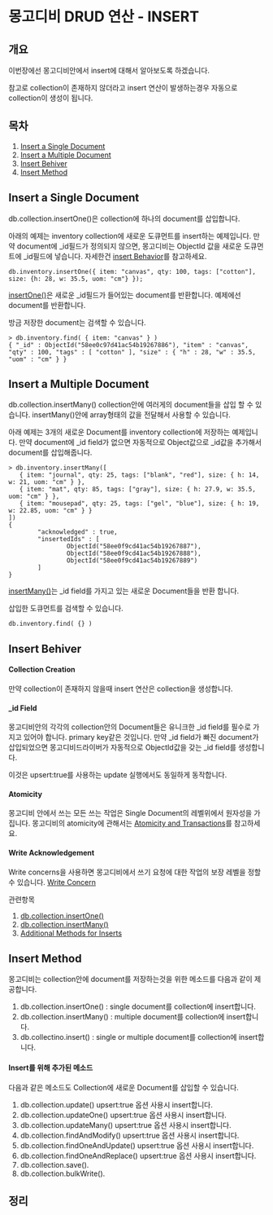 # 몽고디비 DRUD 연산 - INSERT

## <a name='synopsis'><a name='synopsis'>개요</a>
이번장에선 몽고디비안에서 insert에 대해서 알아보도록 하겠습니다.

참고로 collection이 존재하지 않더라고 insert 연산이 발생하는경우 자동으로 collection이 생성이 됩니다.

## <a name='toc'><a name='toc'>목차</a>

  1. [Insert a Single Document](#iasd)
  1. [Insert a Multiple Document](#iamd)
  1. [Insert Behiver](#ib)
  1. [Insert Method](#im)

## <a name='iasd'><a name='iasd'>Insert a Single Document</a>
db.collection.insertOne()은 collection에 하나의 document를 삽입합니다.

아래의 예제는 inventory collection에 새로운 도큐먼트를 insert하는 예제입니다. 만약 document에 _id필드가 정의되지 않으면, 몽고디비는 ObjectId 값을 새로운 도큐먼트에 _id필드에 넣습니다. 자세한건 [insert Behavior](https://docs.mongodb.com/manual/tutorial/insert-documents/#write-op-insert-behavior)를 참고하세요.

    db.inventory.insertOne({ item: "canvas", qty: 100, tags: ["cotton"], size: {h: 28, w: 35.5, uom: "cm"} });

[insertOne()](https://docs.mongodb.com/manual/reference/method/db.collection.insertOne/#db.collection.insertOne)은 새로운 _id필드가 들어있는 document를 반환합니다. 예제에선 document를 반환합니다.

방금 저장한 document는 검색할 수 있습니다.

    > db.inventory.find( { item: "canvas" } )
    { "_id" : ObjectId("58ee0c97d41ac54b19267886"), "item" : "canvas", "qty" : 100, "tags" : [ "cotton" ], "size" : { "h" : 28, "w" : 35.5, "uom" : "cm" } }
    
## <a name='iamd'><a name='iamd'>Insert a Multiple Document</a>
db.collection.insertMany() collection안에 여러게의 document들을 삽입 할 수 있습니다. insertMany()안에 array형태의 값을 전달해서 사용할 수 있습니다.
   
아래 예제는 3개의 새로운 Document를 inventory collection에 저장하는 예제입니다. 만약 document에 _id field가 없으면 자동적으로 Object값으로 _id값을 추가해서 document를 삽입해줍니다.

    > db.inventory.insertMany([
       { item: "journal", qty: 25, tags: ["blank", "red"], size: { h: 14, w: 21, uom: "cm" } },
       { item: "mat", qty: 85, tags: ["gray"], size: { h: 27.9, w: 35.5, uom: "cm" } },
       { item: "mousepad", qty: 25, tags: ["gel", "blue"], size: { h: 19, w: 22.85, uom: "cm" } }
    ])
    {
            "acknowledged" : true,
            "insertedIds" : [
                    ObjectId("58ee0f9cd41ac54b19267887"),
                    ObjectId("58ee0f9cd41ac54b19267888"),
                    ObjectId("58ee0f9cd41ac54b19267889")
            ]
    }

[insertMany()](https://docs.mongodb.com/manual/reference/method/db.collection.insertMany/#db.collection.insertMany)는 _id field를 가지고 있는 새로운 Document들을 반환 합니다.

삽입한 도큐먼트를 검색할 수 있습니다.

    db.inventory.find( {} )

## <a name='ib'><a name='ib'>Insert Behiver</a>

#### Collection Creation
만약 collection이 존재하지 않을때 insert 연산은 collection을 생성합니다.
 
#### _id Field
몽고디비안의 각각의 collection안의 Document들은 유니크한 _id field를 필수로 가지고 있어야 합니다. primary key같은 것입니다. 만약 _id field가 빠진 document가 삽입되었으면 몽고디비드라이버가 자동적으로 ObjectId값을 갖는 _id field를 생성합니다.

이것은 upsert:true를 사용하는 update 실행에서도 동일하게 동작합니다.

#### Atomicity
몽고디비 안에서 쓰는 모든 쓰는 작업은 Single Document의 레벨위에서 원자성을 가집니다. 몽고디비의 atomicity에 관해서는 [Atomicity and Transactions](https://docs.mongodb.com/manual/core/write-operations-atomicity/)를 참고하세요.

#### Write Acknowledgement
Write concerns을 사용하면 몽고디비에서 쓰기 요청에 대한 작업의 보장 레벨을 정할 수 있습니다. [Write Concern](https://docs.mongodb.com/manual/reference/write-concern/)
 
관련항목

  1. [db.collection.insertOne()](https://docs.mongodb.com/manual/reference/method/db.collection.insertOne/#db.collection.insertOne)
  1. [db.collection.insertMany()](https://docs.mongodb.com/manual/reference/method/db.collection.insertMany/#db.collection.insertMany)
  1. [Additional Methods for Inserts](https://docs.mongodb.com/manual/reference/insert-methods/#additional-inserts)

## <a name='im'><a name='im'>Insert Method</a>
몽고디비는 collection안에 document를 저장하는것을 위한 메소드를 다음과 같이 제공합니다.
 
  1. db.collection.insertOne() : single document를 collection에 insert합니다.
  1. db.collection.insertMany() : multiple document를 collection에 insert합니다.
  1. db.collectino.insert() : single or multiple document를 collection에 insert합니다.

#### Insert를 위해 추가된 메소드
다음과 같은 메소드도 Collection에 새로운 Document를 삽입할 수 있습니다.
 
  1. db.collection.update() upsert:true 옵션 사용시 insert합니다.
  1. db.collection.updateOne() upsert:true 옵션 사용시 insert합니다.
  1. db.collection.updateMany() upsert:true 옵션 사용시 insert합니다.
  1. db.collection.findAndModify() upsert:true 옵션 사용시 insert합니다.
  1. db.collection.findOneAndUpdate() upsert:true 옵션 사용시 insert합니다.
  1. db.collection.findOneAndReplace() upsert:true 옵션 사용시 insert합니다.
  1. db.collection.save().
  1. db.collection.bulkWrite().
 
## 정리
